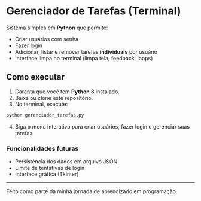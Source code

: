 
# Gerenciador de Tarefas (Terminal)

Sistema simples em **Python** que permite:

- Criar usuários com senha
- Fazer login
- Adicionar, listar e remover tarefas **individuais** por usuário
- Interface limpa no terminal (limpa tela, feedback, loops)

## Como executar

1. Garanta que você tem **Python 3** instalado.
2. Baixe ou clone este repositório.
3. No terminal, execute:

```bash
python gerenciador_tarefas.py
```

4. Siga o menu interativo para criar usuários, fazer login e gerenciar suas tarefas.

### Funcionalidades futuras

- Persistência dos dados em arquivo JSON
- Limite de tentativas de login
- Interface gráfica (Tkinter)

---

Feito como parte da minha jornada de aprendizado em programação.
